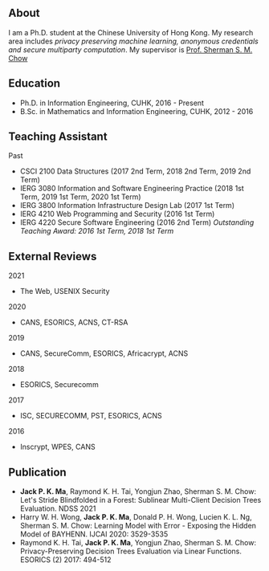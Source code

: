 
## About
I am a Ph.D. student at the Chinese University of Hong Kong. My research area includes *privacy preserving machine learning, anonymous credentials and secure multiparty computation*. My supervisor is [Prof. Sherman S. M. Chow](https://staff.ie.cuhk.edu.hk/~smchow/)

## Education
- Ph.D. in Information Engineering, CUHK, 2016 - Present 
- B.Sc. in Mathematics and Information Engineering, CUHK, 2012 - 2016

## Teaching Assistant

Past 
- CSCI 2100 Data Structures (2017 2nd Term, 2018 2nd Term, 2019 2nd Term)
- IERG 3080 Information and Software Engineering Practice (2018 1st Term, 2019 1st Term, 2020 1st Term)
- IERG 3800 Information Infrastructure Design Lab (2017 1st Term)
- IERG 4210 Web Programming and Security (2016 1st Term)
- IERG 4220 Secure Software Engineering (2016 2nd Term)
*Outstanding Teaching Award: 2016 1st Term, 2018 1st Term*

## External Reviews 

 2021
- The Web, USENIX Security 

 2020
- CANS, ESORICS, ACNS, CT-RSA  

 2019
- CANS, SecureComm, ESORICS, Africacrypt, ACNS

 2018
- ESORICS, Securecomm

 2017
- ISC, SECURECOMM, PST, ESORICS, ACNS

 2016
- Inscrypt, WPES, CANS


## Publication
- **Jack P. K. Ma**, Raymond K. H. Tai, Yongjun Zhao, Sherman S. M. Chow: Let's Stride Blindfolded in a Forest: Sublinear Multi-Client Decision Trees Evaluation. NDSS 2021
- Harry W. H. Wong, **Jack P. K. Ma**, Donald P. H. Wong, Lucien K. L. Ng, Sherman S. M. Chow: Learning Model with Error - Exposing the Hidden Model of BAYHENN. IJCAI 2020: 3529-3535
- Raymond K. H. Tai, **Jack P. K. Ma**, Yongjun Zhao, Sherman S. M. Chow: Privacy-Preserving Decision Trees Evaluation via Linear Functions. ESORICS (2) 2017: 494-512
